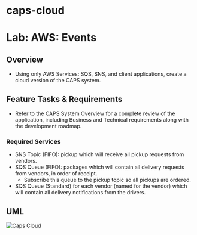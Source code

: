 # caps-cloud

# Lab: AWS: Events

## Overview

- Using only AWS Services: SQS, SNS, and client applications, create a cloud version of the CAPS system.

## Feature Tasks & Requirements

- Refer to the CAPS System Overview for a complete review of the application, including Business and Technical requirements along with the development roadmap.

### Required Services

  - SNS Topic (FIFO): pickup which will receive all pickup requests from vendors.
  - SQS Queue (FIFO): packages which will contain all delivery requests from vendors, in order of receipt.
      - Subscribe this queue to the pickup topic so all pickups are ordered.
  - SQS Queue (Standard) for each vendor (named for the vendor) which will contain all delivery notifications from the drivers.

## UML

![Caps Cloud](https://user-images.githubusercontent.com/120413183/235062953-1f3eee8e-f101-46b2-bb86-68d9a6b6061c.png)
